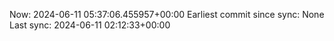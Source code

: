 Now: 2024-06-11 05:37:06.455957+00:00 Earliest commit since sync: None Last sync: 2024-06-11 02:12:33+00:00
